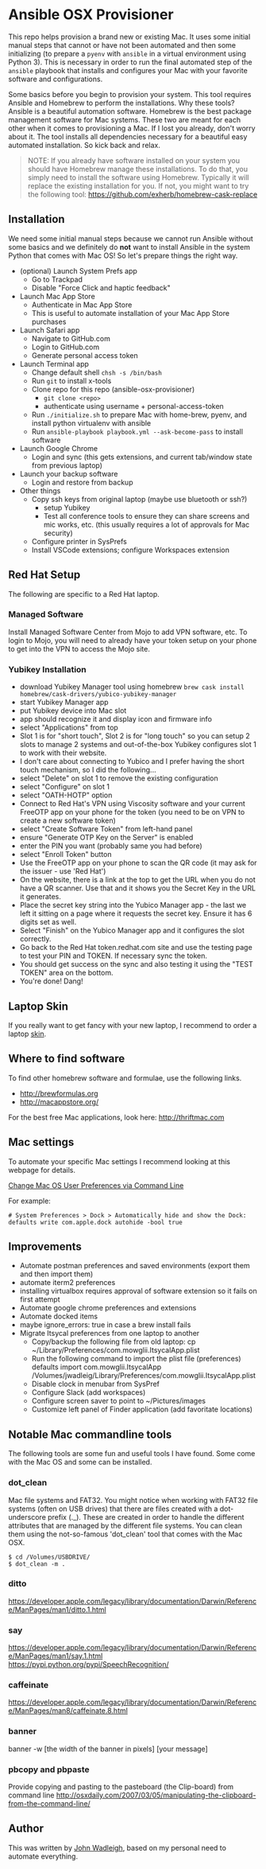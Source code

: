 # Ansible OSX Provisioner

This repo helps provision a brand new or existing Mac. It uses some initial manual steps that cannot or have not been automated and then some initializing (to prepare a `pyenv` with `ansible` in a virtual environment using Python 3). This is necessary in order to run the final automated step of the `ansible` playbook that installs and configures your Mac with your favorite software and configurations. 

Some basics before you begin to provision your system. This tool requires Ansible and Homebrew to perform the installations. Why these tools? Ansible is a beautiful automation software. Homebrew is the best package management software for Mac systems. These two are meant for each other when it comes to provisioning a Mac.  If I lost you already, don't worry about it. The tool installs all dependencies necessary for a beautiful easy automated installation. So kick back and relax.

> NOTE: If you already have software installed on your system you should have Homebrew manage these installations. To do that, you simply need to install the software using Homebrew. Typically it will replace the existing installation for you. If not, you might want to try the following tool: https://github.com/exherb/homebrew-cask-replace


## Installation

We need some initial manual steps because we cannot run Ansible without some basics and we definitely do **not** want to install Ansible in the system Python that comes with Mac OS!  So let's prepare things the right way.

- (optional) Launch System Prefs app
	- Go to Trackpad
	- Disable "Force Click and haptic feedback"
- Launch Mac App Store
	- Authenticate in Mac App Store
	- This is useful to automate installation of your Mac App Store purchases
- Launch Safari app
	- Navigate to GitHub.com
	- Login to GitHub.com
	- Generate personal access token
- Launch Terminal app
	- Change default shell
	   `chsh -s /bin/bash`
	- Run `git` to install x-tools
	- Clone repo for this repo (ansible-osx-provisioner)
		- `git clone <repo>`
		- authenticate using username + personal-access-token
	- Run `./initialize.sh` to prepare Mac with home-brew, pyenv, and install python virtualenv with ansible
	- Run `ansible-playbook playbook.yml --ask-become-pass` to install software
- Launch Google Chrome
	- Login and sync (this gets extensions, and current tab/window state from previous laptop)
- Launch your backup software
	- Login and restore from backup
- Other things
	- Copy ssh keys from original laptop (maybe use bluetooth or ssh?)
        - setup Yubikey
        - Test all conference tools to ensure they can share screens and mic works, etc. (this usually requires a lot of approvals for Mac security)
    - Configure printer in SysPrefs
    - Install VSCode extensions; configure Workspaces extension

## Red Hat Setup

The following are specific to a Red Hat laptop.

### Managed Software

Install Managed Software Center from Mojo to add VPN software, etc. To login to Mojo, you will need to already have your token setup on your phone to get into the VPN to access the Mojo site.

### Yubikey Installation

- download Yubikey Manager tool using homebrew
`brew cask install homebrew/cask-drivers/yubico-yubikey-manager`
- start Yubikey Manager app
- put Yubikey device into Mac slot
- app should recognize it and display icon and firmware info
- select "Applications" from top
- Slot 1 is for "short touch", Slot 2 is for "long touch" so you can setup 2 slots to manage 2 systems and out-of-the-box Yubikey configures slot 1 to work with their website.
- I don't care about connecting to Yubico and I prefer having the short touch mechanism, so I did the following...
- select "Delete" on slot 1 to remove the existing configuration
- select "Configure" on slot 1
- select "OATH-HOTP" option
- Connect to Red Hat's VPN using Viscosity software and your current FreeOTP app on your phone for the token (you need to be on VPN to create a new software token)
- select "Create Software Token" from left-hand panel
- ensure "Generate OTP Key on the Server" is enabled
- enter the PIN you want (probably same you had before)
- select "Enroll Token" button
- Use the FreeOTP app on your phone to scan the QR code (it may ask for the issuer - use 'Red Hat')
- On the website, there is a link at the top to get the URL when you do not have a QR scanner. Use that and it shows you the Secret Key in the URL it generates. 
- Place the secret key string into the Yubico Manager app - the last we left it sitting on a page where it requests the secret key. Ensure it has 6 digits set as well.
- Select "Finish" on the Yubico Manager app and it configures the slot correctly.
- Go back to the Red Hat token.redhat.com site and use the testing page to test your PIN and TOKEN. If necessary sync the token. 
- You should get success on the sync and also testing it using the "TEST TOKEN" area on the bottom. 
- You're done! Dang!

## Laptop Skin

If you really want to get fancy with your new laptop, I recommend to order a laptop [skin](http://www.skinit.com/).


## Where to find software

To find other homebrew software and formulae, use the following links.

- http://brewformulas.org
- http://macappstore.org/

For the best free Mac applications, look here: http://thriftmac.com

## Mac settings

To automate your specific Mac settings I recommend looking at this webpage for details.

[Change Mac OS User Preferences via Command Line](https://pawelgrzybek.com/change-macos-user-preferences-via-command-line/)

For example:
```shell
# System Preferences > Dock > Automatically hide and show the Dock:
defaults write com.apple.dock autohide -bool true
```

## Improvements

- Automate postman preferences and saved environments (export them and then import them)
- automate iterm2 preferences
- installing virtualbox requires approval of software extension so it fails on first attempt
- Automate google chrome preferences and extensions
- Automate docked items
- maybe ignore_errors: true in case a brew install fails 
- Migrate Itsycal preferences from one laptop to another
	- Copy/backup the following file from old laptop:
         cp ~/Library/Preferences/com.mowglii.ItsycalApp.plist <destination>
	- Run the following command to import the plist file (preferences)
		defaults import com.mowglii.ItsycalApp /Volumes/jwadleig/Library/Preferences/com.mowglii.ItsycalApp.plist
	- Disable clock in menubar from SysPref
	- Configure Slack (add workspaces)
	- Configure screen saver to point to ~/Pictures/images
	- Customize left panel of Finder application (add favoritate locations)

## Notable Mac commandline tools

The following tools are some fun and useful tools I have found. Some come with the Mac OS and some can be installed.

### dot_clean
Mac file systems and FAT32. You might notice when working with FAT32 file systems (often on USB drives) that there are files created with a dot-underscore prefix (._). These are created in order to handle the different attributes that are managed by the different file systems. You can clean them using the not-so-famous 'dot_clean' tool that comes with the Mac OSX.

```shell
$ cd /Volumes/USBDRIVE/
$ dot_clean -m .
```

### ditto
https://developer.apple.com/legacy/library/documentation/Darwin/Reference/ManPages/man1/ditto.1.html

### say
https://developer.apple.com/legacy/library/documentation/Darwin/Reference/ManPages/man1/say.1.html
https://pypi.python.org/pypi/SpeechRecognition/

### caffeinate
https://developer.apple.com/legacy/library/documentation/Darwin/Reference/ManPages/man8/caffeinate.8.html

### banner
banner -w [the width of the banner in pixels] [your message]

### pbcopy and pbpaste
Provide copying and pasting to the pasteboard (the Clip-board) from command line
http://osxdaily.com/2007/03/05/manipulating-the-clipboard-from-the-command-line/

## Author

This was written by [John Wadleigh](http://ansiblejunky.com/), based on my personal need to automate everything.
